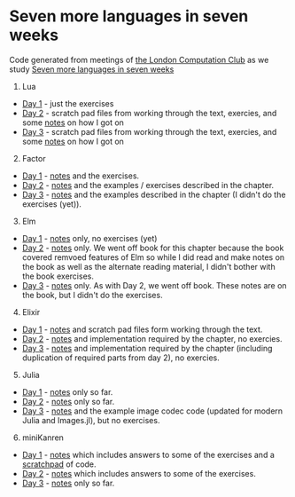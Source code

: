 # Seven more languages in seven weeks

Code generated from meetings of [the London Computation
Club](http://london.computation.club) as we study [Seven more languages
in seven weeks](https://pragprog.com/book/7lang/seven-more-languages-in-seven-weeks)

1. Lua
  * [Day 1](./lua/day_1) - just the exercises
  * [Day 2](./lua/day_2) - scratch pad files from working through the text,
    exercies, and some [notes](./lua/day_2/notes.md) on how I got on
  * [Day 3](./lua/day_3) - scratch pad files from working through the text,
    exercies, and some [notes](./lua/day_3/notes.md) on how I got on
2. Factor
  * [Day 1](./factor/day_1) - [notes](./factor/day_1/notes,md) and the
    exercises.
  * [Day 2](./factor/day_2) - [notes](./factor/day_2/notes,md) and the
    examples / exercises described in the chapter.
  * [Day 3](./factor/day_3) - [notes](./factor/day_3/notes,md) and the
    examples described in the chapter (I didn't do the exercises (yet)).
3. Elm
  * [Day 1](./elm/day_1) - [notes](./elm/day_1/notes,md) only, no exercises
    (yet)
  * [Day 2](./elm/day_2) - [notes](./elm/day_2/notes.md) only. We went
    off book for this chapter because the book covered remvoed features
    of Elm so while I did read and make notes on the book as well as the
    alternate reading material, I didn't bother with the book exercises.
  * [Day 3](./elm/day_3) - [notes](./elm/day_3/notes.md) only. As with
    Day 2, we went off book.  These notes are on the book, but I didn't
    do the exercises.
4. Elixir
  * [Day 1](./elixir/day_1) - [notes](./elixir/day_1/notes.md) and scratch pad
    files form working through the text.
  * [Day 2](./elixir/day_2) - [notes](./elixir/day_2/notes.md) and
    implementation required by the chapter, no exercies.
  * [Day 3](./elixir/day_3) - [notes](./elixir/day_3/notes.md) and
    implementation required by the chapter (including duplication of required
    parts from day 2), no exercies.
5. Julia
  * [Day 1](./julia/day_1) - [notes](./julia/day_1/notes.md) only so far.
  * [Day 2](./julia/day_2) - [notes](./julia/day_2/notes.md) only so far.
  * [Day 3](./julia/day_3) - [notes](./julia/day_3/notes.md) and the example
    image codec code (updated for modern Julia and Images.jl), but no exercises.
6. miniKanren
  * [Day 1](./minikanren/day_1) - [notes](./minikanren/day_1/notes.md) which
    includes answers to some of the exercises and a
    [scratchpad](./minikanren/day_1/scratchpad.clj) of code.
  * [Day 2](./minikanren/day_2) - [notes](./minikanren/day_2/notes.md) which
    includes answers to some of the exercises.
  * [Day 3](./minikanren/day_3) - [notes](./minikanren/day_3/notes.md) only so
    far.
